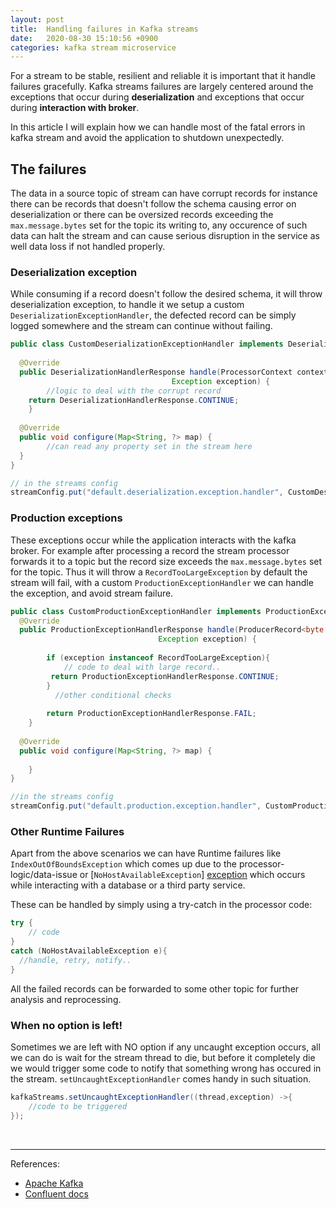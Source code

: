 ```yaml
---
layout: post
title:  Handling failures in Kafka streams
date:   2020-08-30 15:10:56 +0900
categories: kafka stream microservice
---
```


For a stream to be stable, resilient and reliable it is important that it handle failures gracefully. 
 Kafka streams failures are largely centered around the exceptions that occur during **deserialization** and  exceptions that occur during **interaction with broker**.

In this article I will explain how we can handle most of the fatal errors in kafka stream and avoid the application to shutdown unexpectedly.


## The failures

The data in a source topic of stream can have corrupt records for instance there can be records that doesn't follow the schema causing error on deserialization or there can be oversized records exceeding the `max.message.bytes` set for the topic its writing to, any occurence of such data can halt the stream and can cause serious disruption in the service as well data loss if not handled properly. 

### Deserialization exception
While consuming if a record doesn't follow the desired schema, it will throw deserialization exception, to handle it we setup a custom `DeserializationExceptionHandler`,  the defected record can be simply logged somewhere and the stream can continue without failing. 


```java
public class CustomDeserializationExceptionHandler implements DeserializationExceptionHandler {  
  
  @Override  
  public DeserializationHandlerResponse handle(ProcessorContext context, ConsumerRecord<byte[], byte[]> record, 
  									Exception exception) {  
        //logic to deal with the corrupt record  
  	return DeserializationHandlerResponse.CONTINUE;  
    }  
  
  @Override  
  public void configure(Map<String, ?> map) {  
        //can read any property set in the stream here  
  }  
}

// in the streams config
streamConfig.put("default.deserialization.exception.handler", CustomDeserializationExceptionHandler.class);

```


### Production exceptions
These exceptions occur while the application interacts with the kafka broker. For example after processing a record the stream processor forwards it to a topic but the record size exceeds the `max.message.bytes`  set for the topic. Thus it will throw a `RecordTooLargeException`  by default the stream will fail, with a custom `ProductionExceptionHandler` we can handle the exception, and avoid stream failure.

```java 
public class CustomProductionExceptionHandler implements ProductionExceptionHandler {  
  @Override  
  public ProductionExceptionHandlerResponse handle(ProducerRecord<byte[], byte[]> record,
  								 Exception exception) {  
          
        if (exception instanceof RecordTooLargeException){  
            // code to deal with large record..  
 		 return ProductionExceptionHandlerResponse.CONTINUE;  
        }  
          //other conditional checks
          
        return ProductionExceptionHandlerResponse.FAIL;  
    }  
  
  @Override  
  public void configure(Map<String, ?> map) {  
  
    }  
}

//in the streams config
streamConfig.put("default.production.exception.handler", CustomProductionExceptionHandler.class);

```


### Other Runtime Failures

Apart from the above scenarios we can have Runtime failures like `IndexOutOfBoundsException` which comes up due to the processor-logic/data-issue or [`NoHostAvailableException`] [exception] which occurs while interacting with a database or a third party service.

These can be handled by simply using a try-catch in the processor code: 
```java 
try {  
    // code 
}  
catch (NoHostAvailableException e){  
  //handle, retry, notify..
}
```
All the failed records can be forwarded to some other topic for further analysis and reprocessing.

### When no option is left!

Sometimes we are  left with NO option if any uncaught exception occurs, all we can do is wait for the stream thread to die, but before it completely die we would trigger some code to notify that something wrong has occured in the stream. 
 `setUncaughtExceptionHandler` comes handy in such situation.

```java 
kafkaStreams.setUncaughtExceptionHandler((thread,exception) ->{
    //code to be triggered
});

```


<br>

<hr/>


References:

- [Apache Kafka][apache-kafka]
- [Confluent docs][confluent-kafka]


[exception]: https://docs.datastax.com/en/drivers/java/2.0/com/datastax/driver/core/exceptions/NoHostAvailableException.html
[uber-reliable-reprocessing]: https://eng.uber.com/reliable-reprocessing/
[apache-kafka]: https://kafka.apache.org/
[confluent-kafka]: https://docs.confluent.io/current/index.html

